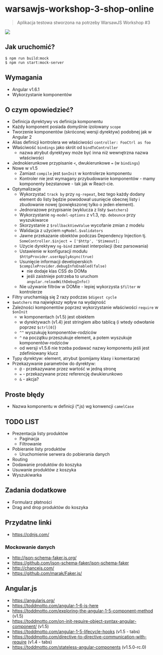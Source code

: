 # warsawjs-workshop-3-shop-online

> Aplikacja testowa stworzona na potrzeby WarsawJS Workshop #3

![](http://warsawjs.com/assets/images/logo/logo-transparent-240x240.png)

## Jak uruchomić?

```
$ npm run build:mock
$ npm run start:mock-server
```

## Wymagania

* Angular v1.6.1
* Wykorzystanie komponentów

## O czym opowiedzieć?

* Definicja dyrektywy vs definicja komponentu
* Każdy komponent posiada domyślnie izolowany `scope`
* Tworzenie komponentów (skróconej wersji dyrektyw) podobnej jak w Angular 2
* Alias definicji kontrolera we właściwości `controller: FooCtrl as foo`
* Właściwość `bindings` jako skrót od `bindToController`
    - nazwa atrybut dyrektywy może być inna niż wewnętrzna nazwa właściwości
* Jednokierunkowe przypisanie `<`, dwukierunkowe `=` (w `bindings`)
* Nowe w v1.5
    * Zamiast `compile` jest `$onInit` w kontrolerze komponentu 
    * Kontroler nie jest wymagany przybudowanie komponentów - mamy komponenty 
    bezstanowe - tak jak w React-cie.
* Optymalizacje
    * Wykorzystać `track by` przy `ng-repeat`, bez tego każdy dodany element 
    do listy będzie powodował usunięcie obecnej listy i zbudowanie nowej 
    (powiększonej tylko o jeden element).
    * Jednorazowe przypisanie (wyklucza z listy `$watchers`)
    * Wykorzystanie `ng-model-options` z v1.3, np. `debounce` przy wyszukiwarce
    * Skorzystanie z `$rollbackViewValue` wycofanie zmian z modelu
    * Walidacja z użyciem `ngModel.$validators`
    * Jawne przekazanie obiektów podczas Dependency Injection tj.
        `SomeController.$inject = ['$http', '$timeout];`
    * Użycie dyrektywy `ng-bind` zamiast interpolacji (bez parsowania)
    * Ustawienie w konfiguracji modułu `$httpProvider.userApplyAsync(true)`
    * Usunięcie informacji developerskich
        `$compileProvider.debugInfoEnabled(false)`
        - nie dodaje klas CSS do DOMa
        - jeśli zaistnieje potrzeba to uruchom `angular.reloadWithDebugInfo()`
    * Nie używanie filtrów w DOMie - lepiej wykorzysta `$filter` w kontrolerze
* Filtry uruchamiają się 2 razy podczas `$digest cycle`
* `$watchers` ma największy wpływ na wydajność
* Zależności komponentów poprzez wykorzystanie właściwości `require` w `$onInit`
    - w komponentach (v1.5) jest obiektem
    - w dyrektywach (v1.4) jest stringiem albo tablicą (i wtedy odwołanie 
    poprzez `$ctrl[0]`)
    - `^^` wyszukuję komponentów-rodziców
    - `^` na początku przeszukuje element, a potem wyszukuje
    komponentów-rodziców
    - od wersji v1.5.6 nie trzeba podawać nazwy komponentu jeśli jest 
    zdefiniowany klucz
* Typy dyrektyw: element, atrybut (pomijamy klasy i komentarze)
* Przekazywanie parametrów do dyrektyw:
    - `@` - przekazywane przez wartość w jedną stronę
    - `=` - przekazywane przez referencję dwukierunkowo
    - `&` - akcja?

## Proste błędy

* Nazwa komponentu w definicji (*.js) wg konwencji `camelCase`

## TODO LIST

* Prezentacja listy produktów
    - Paginacja
    - Filtrowanie
* Pobieranie listy produktów
    - Uruchomienie serwera do pobierania danych
* Routing
* Dodawanie produktów do koszyka
* Usuwanie produktów z koszyka
* Wyszukiwarka

## Zadania dodatkowe

* Formularz płatności
* Drag and drop produktów do koszyka

## Przydatne linki

* https://cdnjs.com/

### Mockowanie danych

* http://json-schema-faker.js.org/
* https://github.com/json-schema-faker/json-schema-faker
* http://chancejs.com/
* https://github.com/marak/Faker.js/

## Angular.js

* https://angularjs.org/
* https://toddmotto.com/angular-1-6-is-here
* https://toddmotto.com/exploring-the-angular-1-5-component-method (v1.5)
* https://toddmotto.com/on-init-require-object-syntax-angular-component/ (v1.5)
* https://toddmotto.com/angular-1-5-lifecycle-hooks (v1.5 - tabs)
* https://toddmotto.com/directive-to-directive-communication-with-require (v1.4 - tabs)
* https://toddmotto.com/stateless-angular-components (v1.5.0-rc.0)
